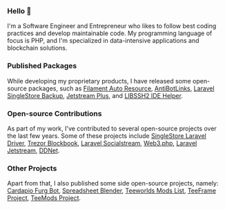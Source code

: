 ### Hello 👋

I'm a Software Engineer and Entrepreneur who likes to follow best coding practices and develop maintainable code. My programming language of focus is PHP, and I'm specialized in data-intensive applications and blockchain solutions.

<!---
### What I'm Working On

I'm currently working at [Crypto Unifier](https://cryptounifier.io/) and its sub-products, aiming to offer a payment processor with a solid and unified API of multiple blockchains and cryptocurrencies.
-->

### Published Packages

While developing my proprietary products, I have released some open-source packages, such as [Filament Auto Resource](https://github.com/miguilimzero/filament-auto-resource), [AntiBotLinks](https://github.com/miguilimzero/antibotlinks), [Laravel SingleStore Backup](https://github.com/miguilimzero/laravel-singlestore-backup), [Jetstream Plus](https://github.com/cryptounifier/jetstream-plus), and [LIBSSH2 IDE Helper](https://github.com/miguilimzero/libssh2-ide-helper).


### Open-source Contributions 

As part of my work, I've contributed to several open-source projects over the last few years. Some of these projects include [SingleStore Laravel Driver](https://github.com/singlestore-labs/singlestoredb-laravel-driver), [Trezor Blockbook](https://github.com/trezor/blockbook), [Laravel Socialstream](https://github.com/joelbutcher/socialstream), [Web3.php](https://github.com/web3p/web3.php), [Laravel Jetstream](https://github.com/laravel/jetstream), [DDNet](https://github.com/ddnet/ddnet).

### Other Projects

Apart from that, I also published some side open-source projects, namely: [Cardapio Furg Bot](https://github.com/miguilimzero/cardapio-furg-bot), [Spreadsheet Blender](https://github.com/miguilimzero/spreadsheet-blender), [Teeworlds Mods List](https://github.com/miguilimzero/teeworlds-mods), [TeeFrame Project](https://github.com/teeframe), [TeeMods Project](https://github.com/teemods).

<!---
In 2023, I started a new objective to contribute to the [GNOME Project and Linux Ecosystem](https://gitlab.gnome.org/miguilim).

### Contact Me

If you want to chat, feel free to reach out to me via [Telegram](https://t.me/miguilimbr).
-->
